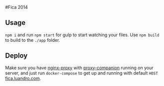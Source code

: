 #Fica 2014

## Usage

`npm i` and run `npm start` for gulp to start watching your files. Use `npm build` to build to the `./app` folder.

## Deploy

Make sure you have [nginx-proxy](https://github.com/jwilder/nginx-proxy) with [proxy-companion](https://github.com/JrCs/docker-letsencrypt-nginx-proxy-companion) running on your server, and just run `docker-compose` to get up and running with default `HOST` [fica.luandro.com](https://theagency.luandro.com).
